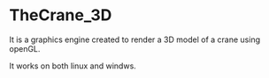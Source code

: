 # TheCrane_3D

It is a graphics engine created to render a 3D model of a crane using openGL.

It works on both linux and windws.
